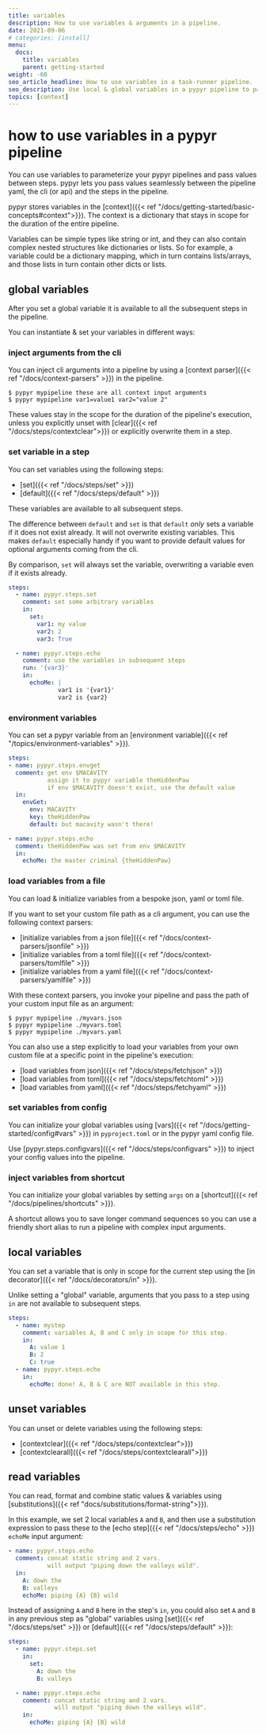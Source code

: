 ```yaml
---
title: variables
description: How to use variables & arguments in a pipeline.
date: 2021-09-06
# categories: [install]
menu:
  docs:
    title: variables
    parent: getting-started
weight: -60
seo_article_headline: How to use variables in a task-runner pipeline.
seo_description: Use local & global variables in a pypyr pipeline to parameterize your pipelines.
topics: [context]
---
```

# how to use variables in a pypyr pipeline
You can use variables to parameterize your pypyr pipelines and pass values
between steps. pypyr lets you pass values seamlessly between the pipeline yaml,
the cli (or api) and the steps in the pipeline.

pypyr stores variables in the [context]({{< ref
"/docs/getting-started/basic-concepts#context">}}). The context is a dictionary
that stays in scope for the duration of the entire pipeline.

Variables can be simple types like string or int, and they can also contain
complex nested structures like dictionaries or lists. So for example, a variable
could be a dictionary mapping, which in turn contains lists/arrays, and those
lists in turn contain other dicts or lists.

## global variables
After you set a global variable it is available to all the subsequent steps in
the pipeline.

You can instantiate & set your variables in different ways:

### inject arguments from the cli
You can inject cli arguments into a pipeline by using a [context parser]({{< ref
"/docs/context-parsers" >}}) in the pipeline.

```fish
$ pypyr mypipeline these are all context input arguments
$ pypyr mypipeline var1=value1 var2="value 2"
```

These values stay in the scope for the duration of the pipeline's execution,
unless you explicitly unset with [clear]({{< ref "/docs/steps/contextclear">}})
or explicitly overwrite them in a step.

### set variable in a step
You can set variables using the following steps:
- [set]({{< ref "/docs/steps/set" >}})
- [default]({{< ref "/docs/steps/default" >}})

These variables are available to all subsequent steps.

The difference between `default` and `set` is that `default` _only_ sets
a variable if it does not exist already. It will not overwrite existing
variables. This makes `default` especially handy if you want to provide default
values for optional arguments coming from the cli.

By comparison, `set` will always set the variable, overwriting a variable even
if it exists already.

```yaml
steps:
  - name: pypyr.steps.set
    comment: set some arbitrary variables
    in:
      set:
        var1: my value
        var2: 2
        var3: True

  - name: pypyr.steps.echo
    comment: use the variables in subsequent steps
    run: '{var3}'
    in:
      echoMe: |
              var1 is '{var1}'
              var2 is {var2}
```

### environment variables
You can set a pypyr variable from an [environment variable]({{< ref
"/topics/environment-variables" >}}).

```yaml
steps:
- name: pypyr.steps.envget
  comment: get env $MACAVITY
           assign it to pypyr variable theHiddenPaw
           if env $MACAVITY doesn't exist, use the default value
  in:
    envGet:
      env: MACAVITY
      key: theHiddenPaw
      default: but macavity wasn't there!

- name: pypyr.steps.echo
  comment: theHiddenPaw was set from env $MACAVITY
  in:
    echoMe: the master criminal {theHiddenPaw}
```

### load variables from a file
You can load & initialize variables from a bespoke json, yaml or toml file.

If you want to set your custom file path as a cli argument, you can use the
following context parsers:
- [initialize variables from a json file]({{< ref "/docs/context-parsers/jsonfile" >}})
- [initialize variables from a toml file]({{< ref "/docs/context-parsers/tomlfile" >}}) 
- [initialize variables from a yaml file]({{< ref "/docs/context-parsers/yamlfile" >}}) 

With these context parsers, you invoke your pipeline and pass the path of your
custom input file as an argument:
```fish
$ pypyr mypipeline ./myvars.json
$ pypyr mypipeline ./myvars.toml
$ pypyr mypipeline ./myvars.yaml
```

You can also use a step explicitly to load your variables from your own custom
file at a specific point in the pipeline's execution:
- [load variables from json]({{< ref "/docs/steps/fetchjson" >}})
- [load variables from toml]({{< ref "/docs/steps/fetchtoml" >}})
- [load variables from yaml]({{< ref "/docs/steps/fetchyaml" >}})

### set variables from config
You can initialize your global variables using [vars]({{< ref
"/docs/getting-started/config#vars" >}}) in `pyproject.toml` or in the pypyr
yaml config file.

Use [pypyr.steps.configvars]({{< ref "/docs/steps/configvars" >}}) to inject
your config values into the pipeline.

### inject variables from shortcut
You can initialize your global variables by setting `args` on a [shortcut]({{<
ref "/docs/pipelines/shortcuts" >}}).

A shortcut allows you to save longer command sequences so you can use a friendly
short alias to run a pipeline with complex input arguments.

## local variables
You can set a variable that is only in scope for the current step using the [in
decorator]({{< ref "/docs/decorators/in" >}}).

Unlike setting a "global" variable, arguments that you pass to a step using `in`
are not available to subsequent steps.

```yaml
steps:
  - name: mystep
    comment: variables A, B and C only in scope for this step.
    in:
      A: value 1
      B: 2
      C: true
  - name: pypyr.steps.echo
    in:
      echoMe: done! A, B & C are NOT available in this step.
```

## unset variables
You can unset or delete variables using the following steps:
- [contextclear]({{< ref "/docs/steps/contextclear">}})
- [contextclearall]({{< ref "/docs/steps/contextclearall">}})

## read variables
You can read, format and combine static values & variables using
[substitutions]({{< ref "docs/substitutions/format-string">}}).

In this example, we set 2 local variables `A` and `B`, and then use a
substitution expression to pass these to the [echo step]({{< ref
"/docs/steps/echo" >}}) `echoMe` input argument:

```yaml
- name: pypyr.steps.echo
  comment: concat static string and 2 vars.
           will output "piping down the valleys wild".
  in:
    A: down the
    B: valleys
    echoMe: piping {A} {B} wild
```

Instead of assigning `A` and `B` here in the step's `in`, you could also set `A`
and `B` in any previous step as "global" variables using [set]({{< ref
"/docs/steps/set" >}}) or [default]({{< ref "/docs/steps/default" >}}):

```yaml
steps:
  - name: pypyr.steps.set
    in:
      set:
        A: down the
        B: valleys

  - name: pypyr.steps.echo
    comment: concat static string and 2 vars.
             will output "piping down the valleys wild".
    in:
      echoMe: piping {A} {B} wild       
```
